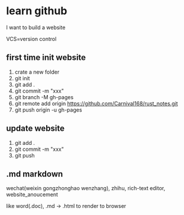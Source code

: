 # learn github

I want to build a website



VCS=version control 

## first time init website

1. crate a new folder
2. git init
3. git add .
4. git commit -m "xxx"
5. git branch -M gh-pages
6. git remote add origin https://github.com/Carnival168/rust_notes.git
7. git push origin -u gh-pages

## update website

1. git add .
2. git commit -m "xxx"
3. git push

## .md markdown

wechat(weixin gongzhonghao wenzhang), zhihu, rich-text editor, website_anoucement

like word(.doc), .md -> .html to render to browser


